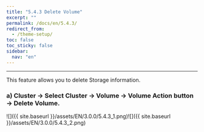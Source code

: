 ```yaml
---
title: "5.4.3 Delete Volume"
excerpt: ""
permalink: /docs/en/5.4.3/
redirect_from:
  - /theme-setup/
toc: false
toc_sticky: false
sidebar:
  nav: "en"
---
```



---

This feature allows you to delete Storage information.

### a\) Cluster → Select Cluster → Volume → Volume Action button → Delete Volume.
![]({{ site.baseurl }}/assets/EN/3.0.0/5.4.3_1.png)![]({{ site.baseurl }}/assets/EN/3.0.0/5.4.3_2.png)

